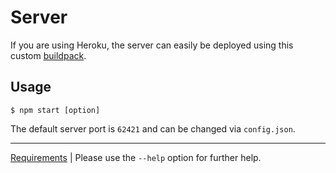Server
======
If you are using Heroku, the server can easily be deployed using this
custom [buildpack](https://github.com/cuhsat/heroku-buildpack-pssst).

Usage
-----
```
$ npm start [option]
```

The default server port is `62421` and can be changed via `config.json`.

----
[Requirements](package.json) | 
Please use the `--help` option for further help.
